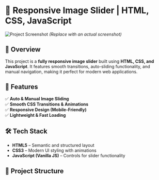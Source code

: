 # 🎨 Responsive Image Slider | HTML, CSS, JavaScript  

![Project Screenshot](https://your-image-link.com) *(Replace with an actual screenshot)*  

## 📌 Overview  
This project is a **fully responsive image slider** built using **HTML, CSS, and JavaScript**. It features smooth transitions, auto-sliding functionality, and manual navigation, making it perfect for modern web applications.  

## 🚀 Features  
✅ **Auto & Manual Image Sliding**  
✅ **Smooth CSS Transitions & Animations**  
✅ **Responsive Design (Mobile-Friendly)**  
✅ **Lightweight & Fast Loading**  

## 🛠️ Tech Stack  
- **HTML5** – Semantic and structured layout  
- **CSS3** – Modern UI styling with animations  
- **JavaScript (Vanilla JS)** – Controls for slider functionality  

## 📂 Project Structure  
